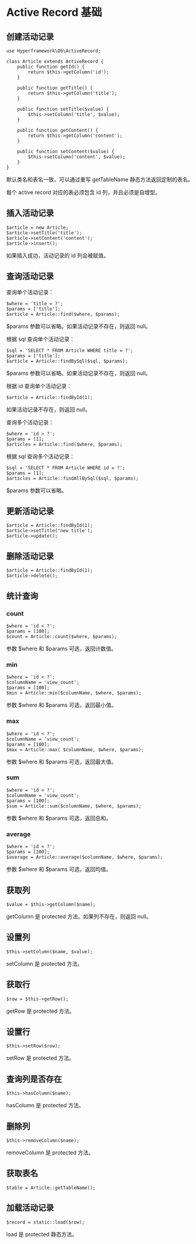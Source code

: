 # Active Record 基础
## 创建活动记录
```.php
use Hyperframework\Db\ActiveRecord;

class Article extends ActiveRecord {
    public function getId() {
        return $this->getColumn('id');
    }

    public function getTitle() {
        return $this->getColumn('title');
    }

    public function setTitle($value) {
        $this->setColumn('title', $value);
    }

    public function getContent() {
        return $this->getColumn('content');
    }

    public function setContent($value) {
        $this->setColumn('content', $value);
    }
}
```
默认类名和表名一致，可以通过重写 getTableName 静态方法返回定制的表名。

每个 active record 对应的表必须包含 id 列，并且必须是自增型。

## 插入活动记录
```.php
$article = new Article;
$article->setTitle('title');
$article->setContent('content');
$article->insert();
```
如果插入成功，活动记录的 id 列会被赋值。

## 查询活动记录
查询单个活动记录：
```.php
$where = 'title = ?';
$params = ['title'];
$article = Article::find($where, $params);
```
$params 参数可以省略。如果活动记录不存在，则返回 null。

根据 sql 查询单个活动记录：
```.php
$sql = 'SELECT * FROM Article WHERE title = ?';
$params = ['title'];
$article = Article::findBySql($sql, $params);
```
$params 参数可以省略。如果活动记录不存在，则返回 null。

根据 id 查询单个活动记录：
```.php
$article = Article::findById(1);
```
如果活动记录不存在，则返回 null。

查询多个活动记录：
```.php
$where = 'id > ?';
$params = [1];
$articles = Article::find($where, $params);
```

根据 sql 查询多个活动记录：
```.php
$sql = 'SELECT * FROM Article WHERE id = ?';
$params = [1];
$articles = Article::findAllBySql($sql, $params);
```
$params 参数可以省略。
## 更新活动记录
```.php
$article = Article::findById(1);
$article->setTitle('new title');
$article->update();
```

## 删除活动记录
```.php
$article = Article::findById(1);
$article->delete();
```

## 统计查询
### count
```.php
$where = 'id < ?';
$params = [100];
$count = Article::count($where, $params);
```
参数 $where 和 $params 可选，返回计数值。
### min
```.php
$where = 'id < ?';
$columnName = 'view_count';
$params = [100];
$min = Article::min($columnName, $where, $params);
```
参数 $where 和 $params 可选，返回最小值。
### max
```.php
$where = 'id < ?';
$columnName = 'view_count';
$params = [100];
$max = Article::max( $columnName, $where, $params);
```
参数 $where 和 $params 可选，返回最大值。
### sum
```.php
$where = 'id < ?';
$columnName = 'view_count';
$params = [100];
$sum = Article::sum($columnName, $where, $params);
```
参数 $where 和 $params 可选，返回总和。
### average
```.php
$where = 'id < ?';
$params = [100];
$average = Article::average($columnName, $where, $params);
```
参数 $where 和 $params 可选，返回均值。
## 获取列
```.php
$value = $this->getColumn($name);
```
getColumn 是 protected 方法。如果列不存在，则返回 null。
## 设置列
```.php
$this->setColumn($name, $value);
```
setColumn 是 protected 方法。

## 获取行
```.php
$row = $this->getRow();
```
getRow 是 protected 方法。

## 设置行
```.php
$this->setRow($row);
```
setRow 是 protected 方法。

## 查询列是否存在
```.php
$this->hasColumn($name);
```
hasColumn 是 protected 方法。
## 删除列
```.php
$this->removeColumn($name);
```
removeColumn 是 protected 方法。
## 获取表名
```.php
$table = Article::getTableName();
```
## 加载活动记录
```.php
$record = static::load($row);
```
load 是 protected 静态方法。
